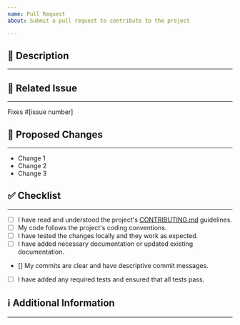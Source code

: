 ```yaml
---
name: Pull Request
about: Submit a pull request to contribute to the project

---
```


## **🚀 Description**
---

<!-- Provide a brief description of the changes introduced by this pull request -->

## **🔗 Related Issue**
---

<!-- If this pull request is related to an existing issue, provide the issue number and a brief description -->

Fixes #[issue number]

## **📝 Proposed Changes**
---

<!-- Describe the specific changes introduced by this pull request -->

- Change 1
- Change 2
- Change 3

## **✅ Checklist**
---

<!-- Mark the following checkboxes with [x] once they are completed -->

- [ ] I have read and understood the project's [CONTRIBUTING.md](link-to-CONTRIBUTING.md) guidelines.
- [ ] My code follows the project's coding conventions.
- [ ] I have tested the changes locally and they work as expected.
- [ ] I have added necessary documentation or updated existing documentation.
- [] My commits are clear and have descriptive commit messages.
- [ ] I have added any required tests and ensured that all tests pass.

## **ℹ️ Additional Information**
---

<!-- Add any additional information or context that may be helpful for the reviewers -->


